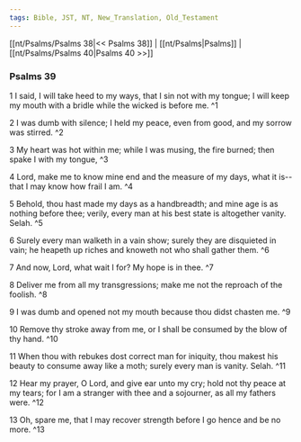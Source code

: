 ```yaml
---
tags: Bible, JST, NT, New_Translation, Old_Testament
---
```


[[nt/Psalms/Psalms 38|<< Psalms 38]] | [[nt/Psalms|Psalms]] | [[nt/Psalms/Psalms 40|Psalms 40 >>]]

### Psalms 39

1 I said, I will take heed to my ways, that I sin not with my tongue; I will keep my mouth with a bridle while the wicked is before me.  ^1

2 I was dumb with silence; I held my peace, even from good, and my sorrow was stirred.  ^2

3 My heart was hot within me; while I was musing, the fire burned; then spake I with my tongue,  ^3

4 Lord, make me to know mine end and the measure of my days, what it is\--that I may know how frail I am.  ^4

5 Behold, thou hast made my days as a handbreadth; and mine age is as nothing before thee; verily, every man at his best state is altogether vanity. Selah.  ^5

6 Surely every man walketh in a vain show; surely they are disquieted in vain; he heapeth up riches and knoweth not who shall gather them.  ^6

7 And now, Lord, what wait I for? My hope is in thee.  ^7

8 Deliver me from all my transgressions; make me not the reproach of the foolish.  ^8

9 I was dumb and opened not my mouth because thou didst chasten me.  ^9

10 Remove thy stroke away from me, or I shall be consumed by the blow of thy hand.  ^10

11 When thou with rebukes dost correct man for iniquity, thou makest his beauty to consume away like a moth; surely every man is vanity. Selah.  ^11

12 Hear my prayer, O Lord, and give ear unto my cry; hold not thy peace at my tears; for I am a stranger with thee and a sojourner, as all my fathers were.  ^12

13 Oh, spare me, that I may recover strength before I go hence and be no more.  ^13

 
